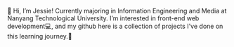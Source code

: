 👋 Hi, I’m Jessie! Currently majoring in Information Engineering and Media at Nanyang Technological University.
I’m interested in front-end web development💻, and my github here is a collection of projects I've done on this learning journey.🌱

<!---
nemopotatoes/nemopotatoes is a ✨ special ✨ repository because its `README.md` (this file) appears on your GitHub profile.
You can click the Preview link to take a look at your changes.
--->
